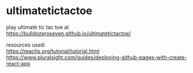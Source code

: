 # ultimatetictactoe

play ultimate tic tac toe at https://bulldozeroseven.github.io/ultimatetictactoe/

resources used:  
https://reactjs.org/tutorial/tutorial.html  
https://www.pluralsight.com/guides/deploying-github-pages-with-create-react-app  
